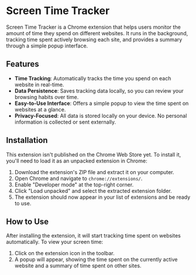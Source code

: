 # Screen Time Tracker

Screen Time Tracker is a Chrome extension that helps users monitor the amount of time they spend on different websites. It runs in the background, tracking time spent actively browsing each site, and provides a summary through a simple popup interface.

## Features

- **Time Tracking**: Automatically tracks the time you spend on each website in real-time.
- **Data Persistence**: Saves tracking data locally, so you can review your browsing habits over time.
- **Easy-to-Use Interface**: Offers a simple popup to view the time spent on websites at a glance.
- **Privacy-Focused**: All data is stored locally on your device. No personal information is collected or sent externally.

## Installation

This extension isn't published on the Chrome Web Store yet. To install it, you'll need to load it as an unpacked extension in Chrome:

1. Download the extension's ZIP file and extract it on your computer.
2. Open Chrome and navigate to `chrome://extensions/`.
3. Enable "Developer mode" at the top-right corner.
4. Click "Load unpacked" and select the extracted extension folder.
5. The extension should now appear in your list of extensions and be ready to use.

## How to Use

After installing the extension, it will start tracking time spent on websites automatically. To view your screen time:

1. Click on the extension icon in the toolbar.
2. A popup will appear, showing the time spent on the currently active website and a summary of time spent on other sites.
